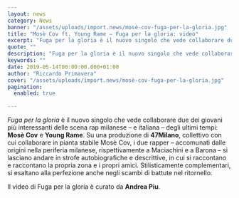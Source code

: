 ```yaml
---
layout: news
category: News
banner: "/assets/uploads/import.news/mosè-cov-fuga-per-la-gloria.jpg"
title: "Mosè Cov ft. Young Rame – Fuga per la gloria: video"
excerpt: "Fuga per la gloria è il nuovo singolo che vede collaborare due dei giovani più interessanti delle scena rap milanese – e italiana – degli ultimi tempi: Mosè Cov e Young Rame. Su una produzione di 47Milano, collettivo con cui collaborare in pianta stabile Mosè Cov, i due rapper – accomunati dalle origini nella periferia [&hellip"
quote: ""
description: "Fuga per la gloria è il nuovo singolo che vede collaborare due dei giovani più interessanti delle scena rap milanese – e italiana – degli ultimi tempi: Mosè Cov e Young Rame. Su una produzione di 47Milano, collettivo con cui collaborare in pianta stabile Mosè Cov, i due rapper – accomunati dalle origini nella periferia [&hellip"
keywords: ""
date: 2019-05-14T00:00:00.000+01:00
author: "Riccardo Primavera"
cover: "/assets/uploads/import.news/mosè-cov-fuga-per-la-gloria.jpg"
pagination:
  enabled: true

---
```


_Fuga per la gloria_ è il nuovo singolo che vede collaborare due dei giovani più interessanti delle scena rap milanese – e italiana – degli ultimi tempi: **Mosè Cov** e **Young Rame**. Su una produzione di **47Milano**, collettivo con cui collaborare in pianta stabile Mosè Cov, i due rapper – accomunati dalle origini nella periferia milanese, rispettivamente a Maciachini e a Barona – si lasciano andare in strofe autobiografiche e descrittive, in cui si raccontano e raccontano la propria zona e i propri amici. Stilisticamente complementari, si esaltano alla perfezione anche negli scambi di battute nel ritornello.

Il video di Fuga per la gloria è curato da **Andrea Piu**.